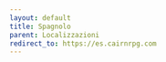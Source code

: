 ```yaml
---
layout: default
title: Spagnolo
parent: Localizzazioni
redirect_to: https://es.cairnrpg.com
---
```

